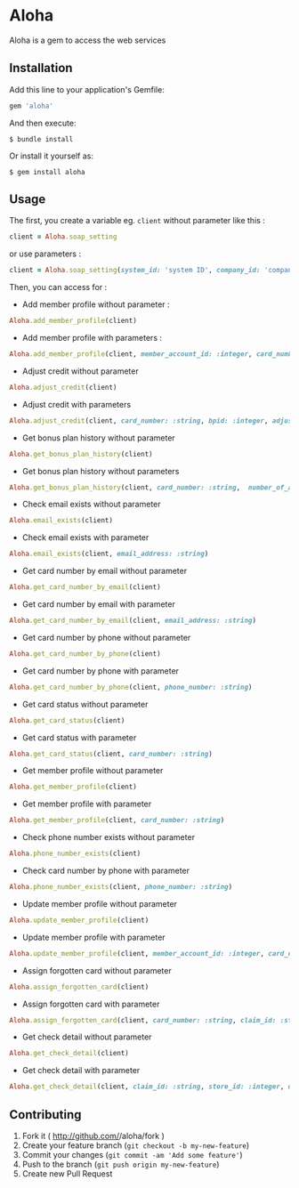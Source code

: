 # Aloha

Aloha is a gem to access the web services

## Installation

Add this line to your application's Gemfile:

```ruby
gem 'aloha'
```

And then execute:

    $ bundle install

Or install it yourself as:

    $ gem install aloha

## Usage

The first, you create a variable eg. `client` without parameter like this :
```ruby
client = Aloha.soap_setting
```
or use parameters :
```ruby
client = Aloha.soap_setting(system_id: 'system ID', company_id: 'company ID', user_id: 'user ID', password: 'password', wsdl_url: 'https://memberlinkWS.alohaenterprise.com/insightws/MemberLinkWS?wsdl')
```

Then, you can access for :

* Add member profile without parameter :
```ruby
Aloha.add_member_profile(client)
```
* Add member profile with parameters :
```ruby
Aloha.add_member_profile(client, member_account_id: :integer, card_number: :string, first_name: :string, last_name: :string, company: :string, date_of_birth: {date: :string, locale: :string}, anniversary_date: {date: :string, locale: :string}, drivers_license: :string, address1: :string, address2: :string, city: :string, state_province: :string, country: :string, postal_code: :string, email_address: :string, phone_number: :string, other_phone_number: :string, profile_exists: :boolean)
```

* Adjust credit without parameter
```ruby
Aloha.adjust_credit(client)
```
* Adjust credit with parameters
```ruby
Aloha.adjust_credit(client, card_number: :string, bpid: :integer, adjustment_type: :string, bp_credit: :integer, reason: :string)
```

* Get bonus plan history without parameter
```ruby
Aloha.get_bonus_plan_history(client)
```
* Get bonus plan history without parameters
```ruby
Aloha.get_bonus_plan_history(client, card_number: :string,  number_of_assignments: :integer, number_of_days: :integer, start_date: :string,  end_date: :string)
```

* Check email exists without parameter
```ruby
Aloha.email_exists(client)
```
* Check email exists with parameter
```ruby
Aloha.email_exists(client, email_address: :string)
```

* Get card number by email without parameter
```ruby
Aloha.get_card_number_by_email(client)
```
* Get card number by email with parameter
```ruby
Aloha.get_card_number_by_email(client, email_address: :string)
```

* Get card number by phone without parameter
```ruby
Aloha.get_card_number_by_phone(client)
```
* Get card number by phone with parameter
```ruby
Aloha.get_card_number_by_phone(client, phone_number: :string)
```

* Get card status without parameter
```ruby
Aloha.get_card_status(client)
```
* Get card status with parameter
```ruby
Aloha.get_card_status(client, card_number: :string)
```

* Get member profile without parameter
```ruby
Aloha.get_member_profile(client)
```
* Get member profile with parameter
```ruby
Aloha.get_member_profile(client, card_number: :string)
```

* Check phone number exists without parameter
```ruby
Aloha.phone_number_exists(client)
```
* Check card number by phone with parameter
```ruby
Aloha.phone_number_exists(client, phone_number: :string)
```

* Update member profile without parameter
```ruby
Aloha.update_member_profile(client)
```
* Update member profile with parameter
```ruby
Aloha.update_member_profile(client, member_account_id: :integer, card_number: :string, first_name: :string, last_name: :string, company: :string, date_of_birth: {date: :string, locale: :string}, anniversary_date: {date: :string, locale: :string}, drivers_license: :string, address1: :string, address2: :string, city: :string, state_province: :string, country: :string, postal_code: :string, email_address: :string, phone_number: :string, other_phone_number: :string, profile_exists: :boolean)
```

* Assign forgotten card without parameter
```ruby
Aloha.assign_forgotten_card(client)
```
* Assign forgotten card with parameter
```ruby
Aloha.assign_forgotten_card(client, card_number: :string, claim_id: :string)
```

* Get check detail without parameter
```ruby
Aloha.get_check_detail(client)
```
* Get check detail with parameter
```ruby
Aloha.get_check_detail(client, claim_id: :string, store_id: :integer, date_of_business: :string)
```


## Contributing

1. Fork it ( http://github.com/<my-github-username>/aloha/fork )
2. Create your feature branch (`git checkout -b my-new-feature`)
3. Commit your changes (`git commit -am 'Add some feature'`)
4. Push to the branch (`git push origin my-new-feature`)
5. Create new Pull Request
